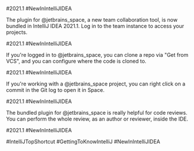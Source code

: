 

#2021.1 #NewInIntelliJIDEA

The plugin for @jetbrains_space, a new team collaboration tool, is now bundled in IntelliJ IDEA 2021.1. Log in to the team instance to access your projects.

#2021.1 #NewInIntelliJIDEA

If you're logged in to @jetbrains_space, you can clone a repo via "Get from VCS", and you can configure where the code is cloned to.

#2021.1 #NewInIntelliJIDEA

If you're working with a @jetbrains_space project, you can right click on a commit in the Git log to open it in Space.

#2021.1 #NewInIntelliJIDEA

The bundled plugin for @jetbrains_space is really helpful for code reviews. You can perform the whole review, as an author or reviewer, inside the IDE.

#2021.1 #NewInIntelliJIDEA




#IntelliJTopShortcut #GettingToKnowIntelliJ #NewInIntelliJIDEA